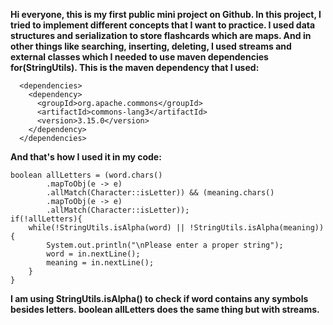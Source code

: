 **Hi everyone, this is my first public mini project on Github. In this project, I tried to implement different concepts that I want to practice. I used data structures and serialization to store flashcards which are maps. 
And in other things like searching, inserting, deleting, I used streams and external classes which I needed to use maven dependencies for(StringUtils).
This is the maven dependency that I used:**
```
  <dependencies>
    <dependency>
      <groupId>org.apache.commons</groupId>
      <artifactId>commons-lang3</artifactId>
      <version>3.15.0</version>
    </dependency>
  </dependencies>
```

**And that's how I used it in my code:**
```
boolean allLetters = (word.chars()
        .mapToObj(e -> e)
        .allMatch(Character::isLetter)) && (meaning.chars()
        .mapToObj(e -> e)
        .allMatch(Character::isLetter));
if(!allLetters){
    while(!StringUtils.isAlpha(word) || !StringUtils.isAlpha(meaning)){
        System.out.println("\nPlease enter a proper string");
        word = in.nextLine();
        meaning = in.nextLine();
    }
}                
```
**I am using StringUtils.isAlpha() to check if word contains any symbols besides letters. boolean allLetters does the same thing but with streams.**
